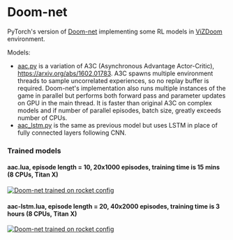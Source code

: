 # Doom-net

PyTorch's version of [Doom-net](https://github.com/akolishchak/doom-net) implementing some RL models in [ViZDoom](http://vizdoom.cs.put.edu.pl/) environment.

Models:
* [aac.py](aac.py) is a variation of A3C (Asynchronous Advantage Actor-Critic),  https://arxiv.org/abs/1602.01783. A3C spawns multiple environment threads to sample uncorrelated experiences, so no replay buffer is required. Doom-net's implementation also runs multiple instances of the game in parallel but performs both forward pass and parameter updates on GPU in the main thread. It is faster than original A3C on complex models and if number of parallel episodes, batch size, greatly exceeds number of CPUs.
* [aac_lstm.py](aac_lstm.py) is the same as previous model but uses LSTM in place of fully connected layers following CNN.

### Trained models

#### aac.lua, episode length = 10, 20x1000 episodes, training time is 15 mins (8 CPUs, Titan X)
[![Doom-net trained on rocket config](images/basic.png)](https://youtu.be/Ej-5UgjVJEs)

#### aac-lstm.lua, episode length = 20, 40x2000 episodes, training time is 3 hours (8 CPUs, Titan X)
[![Doom-net trained on rocket config](images/rocket.png)](https://youtu.be/8hQO5VzsnkI)

